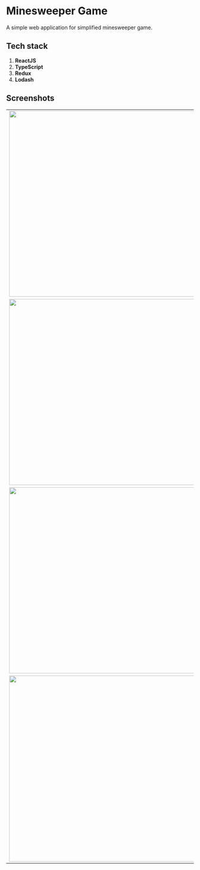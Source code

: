 # Minesweeper Game
  A simple web application for simplified minesweeper game.

## Tech stack 
  1. **ReactJS**
  2. **TypeScript**
  3. **Redux**
  4. **Lodash**

 ## Screenshots
  <table align="center">
    <tr>
      <td><img src="https://user-images.githubusercontent.com/86849197/127365144-20a65bb4-472d-4e82-87b4-e8250bc89ce9.png" height="500"></td>
    </tr>
    <tr>
      <td><img src="https://user-images.githubusercontent.com/86849197/127365261-5e19ce09-0ba5-426f-8e7d-7ff7f215af6e.png" height="500"></td>
    </tr>
    <tr>
      <td><img src="https://user-images.githubusercontent.com/86849197/127365296-112f62d1-650b-43ec-af34-4d857db5fda2.png" height="500"></td>
    </tr>
     <tr>
      <td><img src="https://user-images.githubusercontent.com/86849197/127365344-c6e0fdfb-f49f-400c-aafa-71ba63bb87e5.png" height="500"></td>
    </tr>
  </table>
